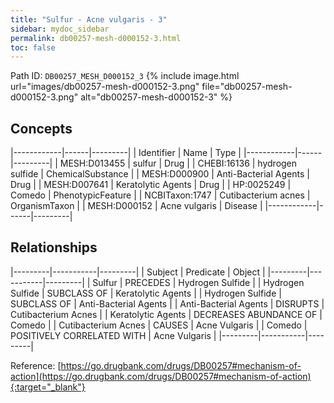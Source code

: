 ```yaml
---
title: "Sulfur - Acne vulgaris - 3"
sidebar: mydoc_sidebar
permalink: db00257-mesh-d000152-3.html
toc: false 
---
```



Path ID: `DB00257_MESH_D000152_3`
{% include image.html url="images/db00257-mesh-d000152-3.png" file="db00257-mesh-d000152-3.png" alt="db00257-mesh-d000152-3" %}

## Concepts

|------------|------|---------|
| Identifier | Name | Type    |
|------------|------|---------|
| MESH:D013455 | sulfur | Drug |
| CHEBI:16136 | hydrogen sulfide | ChemicalSubstance |
| MESH:D000900 | Anti-Bacterial Agents | Drug |
| MESH:D007641 | Keratolytic Agents | Drug |
| HP:0025249 | Comedo | PhenotypicFeature |
| NCBITaxon:1747 | Cutibacterium acnes | OrganismTaxon |
| MESH:D000152 | Acne vulgaris | Disease |
|------------|------|---------|

## Relationships

|---------|-----------|---------|
| Subject | Predicate | Object  |
|---------|-----------|---------|
| Sulfur | PRECEDES | Hydrogen Sulfide |
| Hydrogen Sulfide | SUBCLASS OF | Keratolytic Agents |
| Hydrogen Sulfide | SUBCLASS OF | Anti-Bacterial Agents |
| Anti-Bacterial Agents | DISRUPTS | Cutibacterium Acnes |
| Keratolytic Agents | DECREASES ABUNDANCE OF | Comedo |
| Cutibacterium Acnes | CAUSES | Acne Vulgaris |
| Comedo | POSITIVELY CORRELATED WITH | Acne Vulgaris |
|---------|-----------|---------|

Reference: [https://go.drugbank.com/drugs/DB00257#mechanism-of-action](https://go.drugbank.com/drugs/DB00257#mechanism-of-action){:target="_blank"}